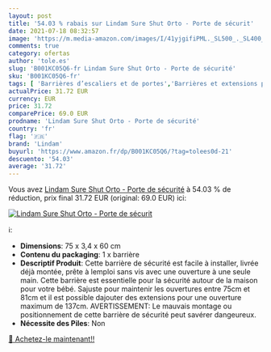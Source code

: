 ```yaml
---
layout: post
title: '54.03 % rabais sur Lindam Sure Shut Orto - Porte de sécurit'
date: 2021-07-18 08:32:57
image: 'https://m.media-amazon.com/images/I/41yjgifiPML._SL500_._SL400_.jpg'
comments: true
category: ofertas
author: 'tole.es'
slug: 'B001KC05Q6-fr Lindam Sure Shut Orto - Porte de sécurité'
sku: 'B001KC05Q6-fr'
tags: [ 'Barrières d’escaliers et de portes','Barrières et extensions pour la sécurité','Bébé et Puériculture','Sécurité de bébé','lindam', ]
actualPrice: 31.72 EUR
currency: EUR
price: 31.72
comparePrice: 69.0 EUR
prodname: 'Lindam Sure Shut Orto - Porte de sécurité'
country: 'fr'
flag: '🇫🇷'
brand: 'Lindam'
buyurl: 'https://www.amazon.fr/dp/B001KC05Q6/?tag=tolees0d-21'
descuento: '54.03'
average: '31.72'
---
```


Vous avez [Lindam Sure Shut Orto - Porte de sécurité](https://www.amazon.fr/dp/B001KC05Q6/?tag=tolees0d-21)  à  54.03 % de réduction, prix final  31.72 EUR (original: 69.0 EUR) ici:

[![Lindam Sure Shut Orto - Porte de sécurit](https://m.media-amazon.com/images/I/41yjgifiPML._SL500_._SL400_.jpg)](https://www.amazon.fr/dp/B001KC05Q6/?tag=tolees0d-21)

ℹ️:

- <b> Dimensions</b>: 75 x 3,4 x 60 cm
- <b>Contenu du packaging</b>: 1 x barrière
- <b>Descriptif Produit</b>: Cette barrière de sécurité est facile à installer, livrée déjà montée, prête à lemploi sans vis avec une ouverture à une seule main. Cette barrière est essentielle pour la sécurité autour de la maison pour votre bébé. Sajuste pour maintenir les ouvertures entre 75cm et 81cm et il est possible dajouter des extensions pour une ouverture maximum de 137cm. AVERTISSEMENT: Le mauvais montage ou positionnement de cette barrière de sécurité peut savérer dangeureux.
- <b>Nécessite des Piles</b>: Non

[🛒 Achetez-le maintenant!!](https://www.amazon.fr/dp/B001KC05Q6/?tag=tolees0d-21)
